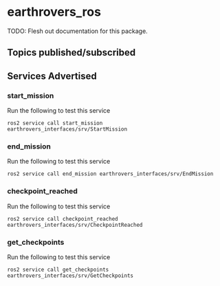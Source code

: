# earthrovers_ros
TODO: Flesh out documentation for this package.

## Topics published/subscribed

## Services Advertised

### start_mission
Run the following to test this service
```
ros2 service call start_mission earthrovers_interfaces/srv/StartMission
```

### end_mission
Run the following to test this service
```
ros2 service call end_mission earthrovers_interfaces/srv/EndMission
```

### checkpoint_reached
Run the following to test this service
```
ros2 service call checkpoint_reached earthrovers_interfaces/srv/CheckpointReached
```

### get_checkpoints
Run the following to test this service
```
ros2 service call get_checkpoints earthrovers_interfaces/srv/GetCheckpoints
```